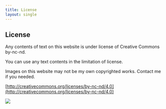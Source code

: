 ```yaml
---
title: License
layout: single
---
```


## License

Any contents of text on this website is under license of Creative Commons by-nc-nd.

You can use any text contents in the limitation of license.

Images on this website may not be my own copyrighted works. Contact me if you needed.


[http://creativecommons.org/licenses/by-nc-nd/4.0](http://creativecommons.org/licenses/by-nc-nd/4.0)


<a href="http://creativecommons.org/licenses/by-nc-nd/4.0/deed.ja"><img src="/assets/img/license.svg" style="max-width:300px;"></a>
